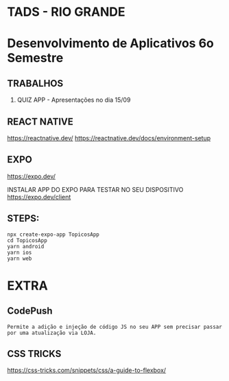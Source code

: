 # TADS - RIO GRANDE
# Desenvolvimento de Aplicativos 6o Semestre

## TRABALHOS

1. QUIZ APP - Apresentações no dia 15/09


## REACT NATIVE 
https://reactnative.dev/
https://reactnative.dev/docs/environment-setup


## EXPO
https://expo.dev/

INSTALAR APP DO EXPO PARA TESTAR NO SEU DISPOSITIVO
https://expo.dev/client


## STEPS:
```
npx create-expo-app TopicosApp
cd TopicosApp
yarn android
yarn ios
yarn web
```

# EXTRA

## CodePush
    Permite a adição e injeção de código JS no seu APP sem precisar passar por uma atualização via LOJA.

## CSS TRICKS
https://css-tricks.com/snippets/css/a-guide-to-flexbox/
